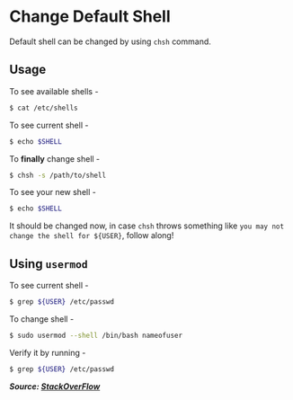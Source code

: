 # Change Default Shell

Default shell can be changed by using `chsh` command.

## Usage

To see available shells -

```bash
$ cat /etc/shells
```

To see current shell -

```bash
$ echo $SHELL
```

To **finally** change shell -

```bash
$ chsh -s /path/to/shell
```

To see your new shell -

```bash
$ echo $SHELL
```

It should be changed now, in case `chsh` throws something like `you may not change the shell for ${USER}`, follow along!

## Using `usermod`

To see current shell -

```bash
$ grep ${USER} /etc/passwd
```

To change shell -

```bash
$ sudo usermod --shell /bin/bash nameofuser
```

Verify it by running -

```bash
$ grep ${USER} /etc/passwd
```

**_Source: [StackOverFlow](https://unix.stackexchange.com/a/558971)_**
